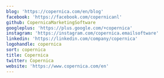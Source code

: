 ```yaml
---
blog: 'https://copernica.com/en/blog'
facebook: 'https://facebook.com/copernicanl'
github: CopernicaMarketingSoftware
googleplus: 'https://plus.google.com/+copernica'
instagram: 'https://instagram.com/copernica.emailsoftware'
linkedin: 'https://linkedin.com/company/copernica'
logohandle: copernica
sort: copernica
title: Copernica
twitter: Copernica
website: 'https://www.copernica.com/en'
---
```

